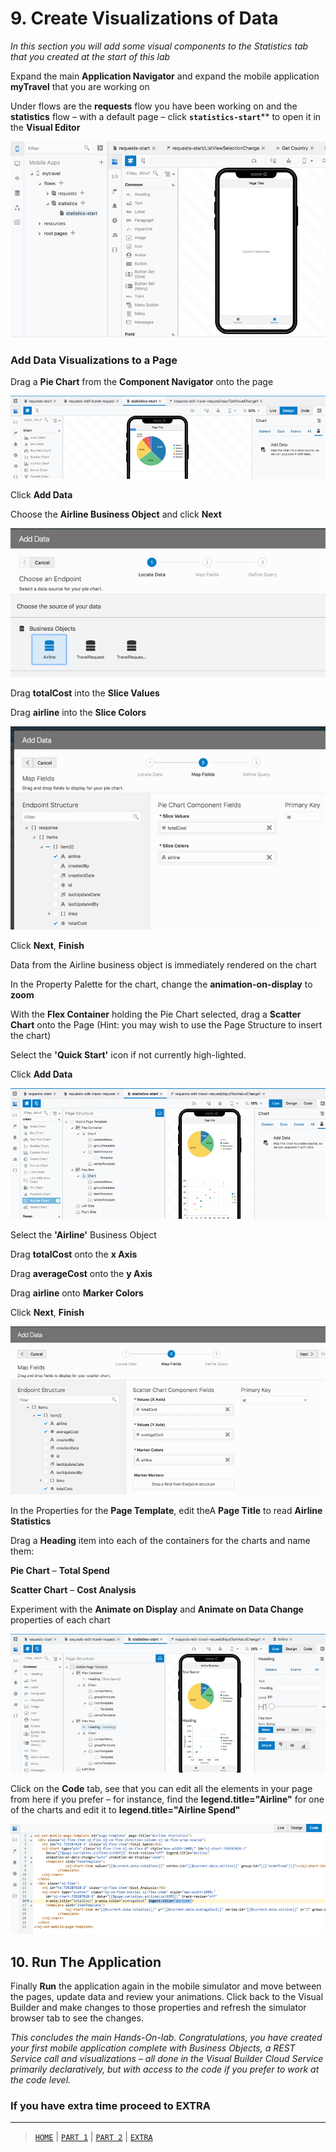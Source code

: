 # 9. Create Visualizations of Data

*In this section you will add some visual components to the Statistics tab that you created at the start of this lab*

Expand the main **Application Navigator** and expand the mobile application **myTravel** that you are working on

Under flows are the **requests** flow you have been working on and the **statistics** flow – with a default page – click **`statistics-start`**** to open it in the **Visual Editor**

![alt text](resources/images/mob/70.png "Logo Title Text 1") 

### Add Data Visualizations to a Page

Drag a **Pie Chart** from the **Component Navigator** onto the page

![alt text](resources/images/mob/71.png "Logo Title Text 1") 

Click **Add Data**

Choose the **Airline Business Object** and click **Next**

![alt text](resources/images/mob/72.png "Logo Title Text 1") 

Drag **totalCost** into the **Slice Values**

Drag **airline** into the **Slice Colors**

![alt text](resources/images/mob/73.png "Logo Title Text 1") 

Click **Next**, **Finish**

Data from the Airline business object is immediately rendered on the chart

In the Property Palette for the chart, change the **animation-on-display** to **zoom**

With the **Flex Container** holding the Pie Chart selected, drag a **Scatter Chart** onto the Page (Hint: you may wish to use the Page Structure to insert the chart)

Select the **'Quick Start'** icon if not currently high-lighted.

Click **Add Data**

![alt text](resources/images/mob/74.png "Logo Title Text 1") 

Select the **'Airline'** Business Object

Drag **totalCost** onto the **x Axis**

Drag **averageCost** onto the **y Axis**

Drag **airline** onto **Marker Colors**

Click **Next**, **Finish**

 
![alt text](resources/images/mob/75.png "Logo Title Text 1")

In the Properties for the **Page Template**, edit theA **Page Title** to read **Airline Statistics**

Drag a **Heading** item into each of the containers for the charts and name them:

**Pie Chart** – **Total Spend**

**Scatter Chart** – **Cost Analysis**

Experiment with the **Animate on Display** and **Animate on Data Change** properties of each chart
 
![alt text](resources/images/mob/76.png "Logo Title Text 1")

Click on the **Code** tab, see that you can edit all the elements in your page from here if you prefer – for instance, find the **legend.title="Airline"** for one of the charts and edit it to **legend.title="Airline Spend"**

![alt text](resources/images/mob/77.png "Logo Title Text 1") 


## 10. Run The Application

Finally **Run** the application again in the mobile simulator and move between the pages, update data and review your animations. Click back to the Visual Builder and make changes to those properties and refresh the simulator browser tab to see the changes.

*This concludes the main Hands-On-lab. Congratulations, you have created your first mobile application complete with Business Objects, a REST Service call and visualizations – all done in the Visual Builder Cloud Service primarily declaratively, but with access to the code if you prefer to work at the code level.*

### If you have extra time proceed to EXTRA

---
> [`HOME`](README.md) | [`PART 1`](MOB_PART_1.md) | [`PART 2`](MOB_PART_2.md) | [`EXTRA`](MOB_EXTRA_1.md) 
